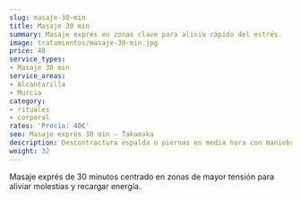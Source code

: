```yaml
---
slug: masaje-30-min
title: Masaje 30 min
summary: Masaje exprés en zonas clave para alivio rápido del estrés.
image: tratamientos/masaje-30-min.jpg
price: 40
service_types:
- Masaje 30 min
service_areas:
- Alcantarilla
- Murcia
category:
- rituales
- corporal
rates: 'Precio: 40€'
seo: Masaje exprés 30 min – Takamaka
description: Descontractura espalda o piernas en media hora con maniobras precisas y aceite aromático.
weight: 32
---
```


Masaje exprés de 30 minutos centrado en zonas de mayor tensión para aliviar molestias y recargar energía.
